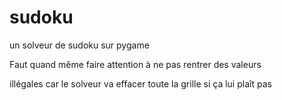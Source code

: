 # sudoku
un solveur de sudoku sur pygame

Faut quand même faire attention à ne pas rentrer des valeurs

illégales car le solveur va effacer toute la grille si ça lui
plaît pas
